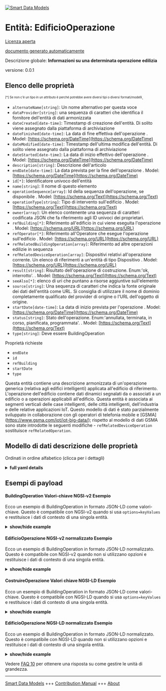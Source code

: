 <!-- 10-Header -->    
[![Smart Data Models](https://smartdatamodels.org/wp-content/uploads/2022/01/SmartDataModels_logo.png "Logo")](https://smartdatamodels.org)    
Entità: EdificioOperazione    
==========================<!-- /10-Header -->    
<!-- 15-License -->    
[Licenza aperta](https://github.com/smart-data-models//dataModel.Building/blob/master/BuildingOperation/LICENSE.md)    
[documento generato automaticamente](https://docs.google.com/presentation/d/e/2PACX-1vTs-Ng5dIAwkg91oTTUdt8ua7woBXhPnwavZ0FxgR8BsAI_Ek3C5q97Nd94HS8KhP-r_quD4H0fgyt3/pub?start=false&loop=false&delayms=3000#slide=id.gb715ace035_0_60)    
<!-- /15-License -->    
<!-- 20-Description -->    
Descrizione globale: **Informazioni su una determinata operazione edilizia**    
versione: 0.0.1    
<!-- /20-Description -->    
<!-- 30-PropertiesList -->    
## Elenco delle proprietà    
<sup><sub>[*] Se non c'è un tipo in un attributo è perché potrebbe avere diversi tipi o diversi formati/modelli</sub></sup>.    
- `alternateName[string]`: Un nome alternativo per questa voce  - `dataProvider[string]`: una sequenza di caratteri che identifica il fornitore dell'entità di dati armonizzata  - `dateCreated[date-time]`: Timestamp di creazione dell'entità. Di solito viene assegnato dalla piattaforma di archiviazione  - `dateFinished[date-time]`: La data di fine effettiva dell'operazione  . Model: [https://schema.org/DateTime](https://schema.org/DateTime)- `dateModified[date-time]`: Timestamp dell'ultima modifica dell'entità. Di solito viene assegnato dalla piattaforma di archiviazione  - `dateStarted[date-time]`: La data di inizio effettivo dell'operazione  . Model: [https://schema.org/DateTime](https://schema.org/DateTime)- `description[string]`: Descrizione dell'articolo  - `endDate[date-time]`: La data prevista per la fine dell'operazione  . Model: [https://schema.org/DateTime](https://schema.org/DateTime)- `id[*]`: Identificatore univoco dell'entità  - `name[string]`: Il nome di questo elemento  - `operationSequence[array]`: Id della sequenza dell'operazione, se disponibile  . Model: [https://schema.org/Text](https://schema.org/Text)- `operationType[string]`: Tipo di intervento sull'edificio  . Model: [https://schema.org/Text](https://schema.org/Text)- `owner[array]`: Un elenco contenente una sequenza di caratteri codificata JSON che fa riferimento agli ID univoci dei proprietari.  - `refBuilding[*]`: Riferimento all'edificio in cui viene eseguita l'operazione  . Model: [https://schema.org/URL](https://schema.org/URL)- `refOperator[*]`: Riferimento all'Operatore che esegue l'operazione sull'edificio  . Model: [https://schema.org/URL](https://schema.org/URL)- `refRelatedBuildingOperation[array]`: Riferimento ad altre operazioni edilizie in sequenza  - `refRelatedDeviceOperation[array]`: Dispositivi relativi all'operazione corrente. Un elenco di riferimenti a un'entità di tipo Dispositivo  . Model: [https://schema.org/URL](https://schema.org/URL)- `result[string]`: Risultato dell'operazione di costruzione. Enum:'ok, interrotto'.  . Model: [https://schema.org/Text](https://schema.org/Text)- `seeAlso[*]`: elenco di uri che puntano a risorse aggiuntive sull'elemento  - `source[string]`: Una sequenza di caratteri che indica la fonte originale dei dati dell'entità come URL. Si consiglia di utilizzare il nome di dominio completamente qualificato del provider di origine o l'URL dell'oggetto di origine.  - `startDate[date-time]`: La data di inizio prevista per l'operazione  . Model: [https://schema.org/DateTime](https://schema.org/DateTime)- `status[string]`: Stato dell'operazione. Enum:'annullata, terminata, in corso, pianificata, programmata'.  . Model: [https://schema.org/Text](https://schema.org/Text)- `type[string]`: Deve essere BuildingOperation  <!-- /30-PropertiesList -->    
<!-- 35-RequiredProperties -->    
Proprietà richieste    
- `endDate`  - `id`  - `refBuilding`  - `startDate`  - `type`  <!-- /35-RequiredProperties -->    
<!-- 40-RequiredProperties -->    
Questa entità contiene una descrizione armonizzata di un'operazione generica (relativa agli edifici intelligenti) applicata all'edificio di riferimento. L'operazione dell'edificio contiene dati dinamici segnalati da o associati a un edificio o a operazioni applicabili all'edificio. Questa entità è associata ai segmenti verticali delle case intelligenti, delle città intelligenti, dell'industria e delle relative applicazioni IoT. Questo modello di dati è stato parzialmente sviluppato in collaborazione con gli operatori di telefonia mobile e [GSMA] (https://www.gsma.com/iot/iot-big-data/); rispetto al modello di dati GSMA sono state introdotte le seguenti modifiche - `refRelatedDeviceOperation` sostituisce `refRelatedOperation`.    
<!-- /40-RequiredProperties -->    
<!-- 50-DataModelHeader -->    
## Modello di dati descrizione delle proprietà    
Ordinati in ordine alfabetico (clicca per i dettagli)    
<!-- /50-DataModelHeader -->    
<!-- 60-ModelYaml -->    
<details><summary><strong>full yaml details</strong></summary>      
```yaml    
BuildingOperation:      
  description: Information on a given Building Operation      
  properties:      
    alternateName:      
      description: An alternative name for this item      
      type: string      
      x-ngsi:      
        type: Property      
    dataProvider:      
      description: A sequence of characters identifying the provider of the harmonised data entity      
      type: string      
      x-ngsi:      
        type: Property      
    dateCreated:      
      description: Entity creation timestamp. This will usually be allocated by the storage platform      
      format: date-time      
      type: string      
      x-ngsi:      
        type: Property      
    dateFinished:      
      description: The actual end date for the operation      
      format: date-time      
      type: string      
      x-ngsi:      
        model: https://schema.org/DateTime      
        type: Property      
    dateModified:      
      description: Timestamp of the last modification of the entity. This will usually be allocated by the storage platform      
      format: date-time      
      type: string      
      x-ngsi:      
        type: Property      
    dateStarted:      
      description: The actual start date for the operation      
      format: date-time      
      type: string      
      x-ngsi:      
        model: https://schema.org/DateTime      
        type: Property      
    description:      
      description: A description of this item      
      type: string      
      x-ngsi:      
        type: Property      
    endDate:      
      description: The planned end date for the operation      
      format: date-time      
      type: string      
      x-ngsi:      
        model: https://schema.org/DateTime      
        type: Property      
    id:      
      anyOf:      
        - description: Identifier format of any NGSI entity      
          maxLength: 256      
          minLength: 1      
          pattern: ^[\w\-\.\{\}\$\+\*\[\]`|~^@!,:\\]+$      
          type: string      
          x-ngsi:      
            type: Property      
        - description: Identifier format of any NGSI entity      
          format: uri      
          type: string      
          x-ngsi:      
            type: Property      
      description: Unique identifier of the entity      
      x-ngsi:      
        type: Property      
    name:      
      description: The name of this item      
      type: string      
      x-ngsi:      
        type: Property      
    operationSequence:      
      description: Id of the sequence of the operation when available      
      items:      
        type: string      
      type: array      
      x-ngsi:      
        model: https://schema.org/Text      
        type: Property      
    operationType:      
      description: Type of the operation on the building      
      type: string      
      x-ngsi:      
        model: https://schema.org/Text      
        type: Property      
    owner:      
      description: A List containing a JSON encoded sequence of characters referencing the unique Ids of the owner(s)      
      items:      
        anyOf:      
          - description: Identifier format of any NGSI entity      
            maxLength: 256      
            minLength: 1      
            pattern: ^[\w\-\.\{\}\$\+\*\[\]`|~^@!,:\\]+$      
            type: string      
            x-ngsi:      
              type: Property      
          - description: Identifier format of any NGSI entity      
            format: uri      
            type: string      
            x-ngsi:      
              type: Property      
        description: Unique identifier of the entity      
        x-ngsi:      
          type: Property      
      type: array      
      x-ngsi:      
        type: Property      
    refBuilding:      
      anyOf:      
        - description: Identifier format of any NGSI entity      
          maxLength: 256      
          minLength: 1      
          pattern: ^[\w\-\.\{\}\$\+\*\[\]`|~^@!,:\\]+$      
          type: string      
          x-ngsi:      
            type: Property      
        - description: Identifier format of any NGSI entity      
          format: uri      
          type: string      
          x-ngsi:      
            type: Property      
      description: Building reference where the operation is performed      
      x-ngsi:      
        model: https://schema.org/URL      
        type: Relationship      
    refOperator:      
      anyOf:      
        - description: Identifier format of any NGSI entity      
          maxLength: 256      
          minLength: 1      
          pattern: ^[\w\-\.\{\}\$\+\*\[\]`|~^@!,:\\]+$      
          type: string      
          x-ngsi:      
            type: Property      
        - description: Identifier format of any NGSI entity      
          format: uri      
          type: string      
          x-ngsi:      
            type: Property      
      description: Reference to the Operator doing the operation on the building      
      x-ngsi:      
        model: https://schema.org/URL      
        type: Relationship      
    refRelatedBuildingOperation:      
      description: Reference to other building operations when in sequence      
      items:      
        anyOf:      
          - description: Identifier format of any NGSI entity      
            maxLength: 256      
            minLength: 1      
            pattern: ^[\w\-\.\{\}\$\+\*\[\]`|~^@!,:\\]+$      
            type: string      
            x-ngsi:      
              type: Property      
          - description: Identifier format of any NGSI entity      
            format: uri      
            type: string      
            x-ngsi:      
              type: Property      
        description: Unique identifier of the entity      
        x-ngsi:      
          type: Property      
      type: array      
      x-ngsi:      
        type: Relationship      
    refRelatedDeviceOperation:      
      description: Devices related to the current operation. A list of references to an entity of type Device      
      items:      
        anyOf:      
          - description: Identifier format of any NGSI entity      
            maxLength: 256      
            minLength: 1      
            pattern: ^[\w\-\.\{\}\$\+\*\[\]`|~^@!,:\\]+$      
            type: string      
            x-ngsi:      
              type: Property      
          - description: Identifier format of any NGSI entity      
            format: uri      
            type: string      
            x-ngsi:      
              type: Property      
        description: Unique identifier of the entity      
        x-ngsi:      
          type: Property      
      type: array      
      x-ngsi:      
        model: https://schema.org/URL      
        type: Relationship      
    result:      
      description: 'Result of the building operation. Enum:''ok, aborted'''      
      enum:      
        - ok      
        - aborted      
      type: string      
      x-ngsi:      
        model: https://schema.org/Text      
        type: Property      
    seeAlso:      
      description: list of uri pointing to additional resources about the item      
      oneOf:      
        - items:      
            format: uri      
            type: string      
          minItems: 1      
          type: array      
        - format: uri      
          type: string      
      x-ngsi:      
        type: Property      
    source:      
      description: 'A sequence of characters giving the original source of the entity data as a URL. Recommended to be the fully qualified domain name of the source provider, or the URL to the source object'      
      type: string      
      x-ngsi:      
        type: Property      
    startDate:      
      description: The planned start date for the operation      
      format: date-time      
      type: string      
      x-ngsi:      
        model: https://schema.org/DateTime      
        type: Property      
    status:      
      description: 'Status of the operation. Enum:''cancelled, finished, ongoing, planned, scheduled'' '      
      enum:      
        - cancelled      
        - finished      
        - ongoing      
        - planned      
        - scheduled      
      type: string      
      x-ngsi:      
        model: https://schema.org/Text      
        type: Property      
    type:      
      description: It has to be BuildingOperation      
      enum:      
        - BuildingOperation      
      type: string      
      x-ngsi:      
        type: Property      
  required:      
    - type      
    - id      
    - refBuilding      
    - startDate      
    - endDate      
  type: object      
  x-derived-from: ""      
  x-disclaimer: 'Redistribution and use in source and binary forms, with or without modification, are permitted  provided that the license conditions are met. Copyleft (c) 2022 Contributors to Smart Data Models Program'      
  x-license-url: https://github.com/smart-data-models/dataModel.Building/blob/master/BuildingOperation/LICENSE.md      
  x-model-schema: https://smart-data-models.github.io/dataModel.Building/BuildingOperation/schema.json      
  x-model-tags: ""      
  x-version: 0.0.1      
```    
</details>      
<!-- /60-ModelYaml -->    
<!-- 70-MiddleNotes -->    
<!-- /70-MiddleNotes -->    
<!-- 80-Examples -->    
## Esempi di payload    
#### BuildingOperation Valori-chiave NGSI-v2 Esempio    
Ecco un esempio di BuildingOperation in formato JSON-LD come valori-chiave. Questo è compatibile con NGSI-v2 quando si usa `options=keyValues` e restituisce i dati di contesto di una singola entità.    
<details><summary><strong>show/hide example</strong></summary>      
```json  
{  
  "id": "57b912ab-eb47-4cd5-bc9d-73abece1f1b3",  
  "type": "BuildingOperation",  
  "dateCreated": "2016-08-08T10:18:16Z",  
  "dateModified": "2016-08-08T10:18:16Z",  
  "source": "http://www.example.com",  
  "dataProvider": "OperatorA",  
  "refBuilding": "building-a85e3da145c1",  
  "operationType": "airConditioning",  
  "description": "Air conditioning levels reduced due to out of hours",  
  "result": "ok",  
  "startDate": "2016-08-08T10:18:16Z",  
  "endDate": "2016-08-20T10:18:16Z",  
  "dateStarted": "2016-08-08T10:18:16Z",  
  "dateFinished": "2016-08-20T10:18:16Z",  
  "status": "finished",  
  "operationSequence": [  
    "fan_power%3D0",  
    "set_temperature%3D24"  
  ],  
  "refRelatedBuildingOperation": [  
    "b4fb8bff-1a8f-455f-8cc0-ca43c069f865",  
    "55c24793-3437-4157-9bda-667c9e1531fc"  
  ],  
  "refRelatedDeviceOperation": [  
    "36744245-6716-4a28-84c7-0e3d7520f143",  
    "33b2b713-9223-40a5-87a0-3f80a1264a6c"  
  ]  
}  
```  
</details>    
#### EdificioOperazione NGSI-v2 normalizzato Esempio    
Ecco un esempio di BuildingOperation in formato JSON-LD normalizzato. Questo è compatibile con NGSI-v2 quando non si utilizzano opzioni e restituisce i dati di contesto di una singola entità.    
<details><summary><strong>show/hide example</strong></summary>      
```json  
{  
  "id": "57b912ab-eb47-4cd5-bc9d-73abece1f1b3",  
  "type": "BuildingOperation",  
  "status": {  
    "type": "Text",  
    "value": "finished"  
  },  
  "startDate": {  
    "type": "DateTime",  
    "value": "2016-08-08T10:18:16Z"  
  },  
  "operationSequence": {  
    "type": "StructuredValue",  
    "value": [  
      "fan_power%3D0",  
      "set_temperature%3D24"  
    ]  
  },  
  "endDate": {  
    "type": "DateTime",  
    "value": "2016-08-20T10:18:16Z"  
  },  
  "description": {  
    "type": "Text",  
    "value": "Air conditioning levels reduced due to out of hours"  
  },  
  "refRelatedDeviceOperation": {  
    "type": "StructuredValue",  
    "value": [  
      "36744245-6716-4a28-84c7-0e3d7520f143",  
      "33b2b713-9223-40a5-87a0-3f80a1264a6c"  
    ]  
  },  
  "dateCreated": {  
    "type": "DateTime",  
    "value": "2016-08-08T10:18:16Z"  
  },  
  "dateModified": {  
    "type": "DateTime",  
    "value": "2016-08-08T10:18:16Z"  
  },  
  "refRelatedBuildingOperation": {  
    "type": "StructuredValue",  
    "value": [  
      "b4fb8bff-1a8f-455f-8cc0-ca43c069f865",  
      "55c24793-3437-4157-9bda-667c9e1531fc"  
    ]  
  },  
  "source": {  
    "type": "Text",  
    "value": "http://www.example.com"  
  },  
  "refBuilding": {  
    "type": "Text",  
    "value": "building-a85e3da145c1"  
  },  
  "result": {  
    "type": "Text",  
    "value": "ok"  
  },  
  "operationType": {  
    "type": "Text",  
    "value": "airConditioning"  
  },  
  "dateStarted": {  
    "type": "DateTime",  
    "value": "2016-08-08T10:18:16Z"  
  },  
  "dateFinished": {  
    "type": "DateTime",  
    "value": "2016-08-20T10:18:16Z"  
  },  
  "dataProvider": {  
    "type": "Text",  
    "value": "OperatorA"  
  }  
}  
```  
</details>    
#### CostruireOperazione Valori chiave NGSI-LD Esempio    
Ecco un esempio di BuildingOperation in formato JSON-LD come valori-chiave. Questo è compatibile con NGSI-LD quando si usa `options=keyValues` e restituisce i dati di contesto di una singola entità.    
<details><summary><strong>show/hide example</strong></summary>      
```json  
{  
  "id": "urn:ngsi-ld:BuildingOperation:57b912ab-eb47-4cd5-bc9d-73abece1f1b3",  
  "type": "BuildingOperation",  
  "createdAt": "2016-08-08T10:18:16Z",  
  "dataProvider": "OperatorA",  
  "dateFinished": "2016-08-20T10:18:16Z",  
  "dateStarted": "2016-08-08T10:18:16Z",  
  "description": "Air conditioning levels reduced due to out of hours",  
  "endDate": "2016-08-20T10:18:16Z",  
  "modifiedAt": "2016-08-08T10:18:16Z",  
  "operationSequence": [  
    "fan_power%3D0",  
    "set_temperature%3D24"  
  ],  
  "operationType": "airConditioning",  
  "refBuilding": "urn:ngsi-ld:Building:building-a85e3da145c1",  
  "refRelatedBuildingOperation": [  
    "urn:ngsi-ld:BuildingOperation:b4fb8bff-1a8f-455f-8cc0-ca43c069f865",  
    "urn:ngsi-ld:BuildingOperation:55c24793-3437-4157-9bda-667c9e1531fc"  
  ],  
  "refRelatedDeviceOperation": [  
    "urn:ngsi-ld:DeviceOperation:36744245-6716-4a28-84c7-0e3d7520f143",  
    "urn:ngsi-ld:DeviceOperation:33b2b713-9223-40a5-87a0-3f80a1264a6c"  
  ],  
  "result": "ok",  
  "source": "http://www.example.com",  
  "startDate": "2016-08-08T10:18:16Z",  
  "status": "finished",  
  "@context": [  
    "https://raw.githubusercontent.com/smart-data-models/dataModel.Building/master/context.jsonld"  
  ]  
}  
```  
</details>    
#### EdificioOperazione NGSI-LD normalizzato Esempio    
Ecco un esempio di BuildingOperation in formato JSON-LD normalizzato. Questo è compatibile con NGSI-LD quando non si utilizzano opzioni e restituisce i dati di contesto di una singola entità.    
<details><summary><strong>show/hide example</strong></summary>      
```json  
{  
  "id": "urn:ngsi-ld:BuildingOperation:57b912ab-eb47-4cd5-bc9d-73abece1f1b3",  
  "type": "BuildingOperation",  
  "createdAt": "2016-08-08T10:18:16Z",  
  "dataProvider": {  
    "type": "Property",  
    "value": "OperatorA"  
  },  
  "dateFinished": {  
    "type": "Property",  
    "value": {  
      "@type": "DateTime",  
      "@value": "2016-08-20T10:18:16Z"  
    }  
  },  
  "dateStarted": {  
    "type": "Property",  
    "value": {  
      "@type": "DateTime",  
      "@value": "2016-08-08T10:18:16Z"  
    }  
  },  
  "description": {  
    "type": "Property",  
    "value": "Air conditioning levels reduced due to out of hours"  
  },  
  "endDate": {  
    "type": "Property",  
    "value": {  
      "@type": "DateTime",  
      "@value": "2016-08-20T10:18:16Z"  
    }  
  },  
  "modifiedAt": "2016-08-08T10:18:16Z",  
  "operationSequence": {  
    "type": "Property",  
    "value": [  
      "fan_power%3D0",  
      "set_temperature%3D24"  
    ]  
  },  
  "operationType": {  
    "type": "Property",  
    "value": "airConditioning"  
  },  
  "refBuilding": {  
    "type": "Relationship",  
    "object": "urn:ngsi-ld:Building:building-a85e3da145c1"  
  },  
  "refRelatedBuildingOperation": {  
    "type": "Relationship",  
    "object": [  
      "urn:ngsi-ld:BuildingOperation:b4fb8bff-1a8f-455f-8cc0-ca43c069f865",  
      "urn:ngsi-ld:BuildingOperation:55c24793-3437-4157-9bda-667c9e1531fc"  
    ]  
  },  
  "refRelatedDeviceOperation": {  
    "type": "Relationship",  
    "object": [  
      "urn:ngsi-ld:DeviceOperation:36744245-6716-4a28-84c7-0e3d7520f143",  
      "urn:ngsi-ld:DeviceOperation:33b2b713-9223-40a5-87a0-3f80a1264a6c"  
    ]  
  },  
  "result": {  
    "type": "Property",  
    "value": "ok"  
  },  
  "source": {  
    "type": "Property",  
    "value": "http://www.example.com"  
  },  
  "startDate": {  
    "type": "Property",  
    "value": {  
      "@type": "DateTime",  
      "@value": "2016-08-08T10:18:16Z"  
    }  
  },  
  "status": {  
    "type": "Property",  
    "value": "finished"  
  },  
  "@context": [  
    "https://raw.githubusercontent.com/smart-data-models/dataModel.Building/master/context.jsonld"  
  ]  
}  
```  
</details><!-- /80-Examples -->    
<!-- 90-FooterNotes -->    
<!-- /90-FooterNotes -->    
<!-- 95-Units -->    
Vedere [FAQ 10](https://smartdatamodels.org/index.php/faqs/) per ottenere una risposta su come gestire le unità di grandezza.    
<!-- /95-Units -->    
<!-- 97-LastFooter -->    
---    
[Smart Data Models](https://smartdatamodels.org) +++ [Contribution Manual](https://bit.ly/contribution_manual) +++ [About](https://bit.ly/Introduction_SDM)<!-- /97-LastFooter -->    
